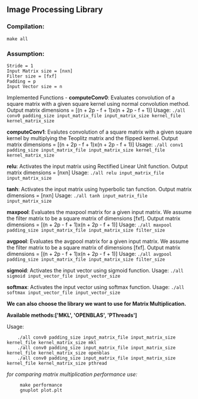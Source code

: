 ## Image Processing Library
### Compilation:
	make all

### Assumption:
	Stride = 1
	Input Matrix size = [nxn]
	Filter size = [fxf]
	Padding = p
	Input Vector size = n

Implemented Functions - 
**computeConv0**: Evaluates convolution of a square matrix with a given square kernel using normal convolution method.
Output matrix dimensions = [(n + 2p - f + 1)x(n + 2p - f + 1)]
Usage:
	`./all conv0 padding_size input_matrix_file input_matrix_size kernel_file kernel_matrix_size`

**computeConv1**: Evalutes convolution of a square matrix with a given square kernel by multiplying the Teoplitz matrix and the flipped kernel.
Output matrix dimensions = [(n + 2p - f + 1)x(n + 2p - f + 1)]
Usage:
	`./all conv1 padding_size input_matrix_file input_matrix_size kernel_file kernel_matrix_size`

**relu**: Activates the input matrix using Rectified Linear Unit function.
Output matrix dimensions = [nxn]
Usage:
	`./all relu input_matrix_file input_matrix_size`

**tanh**: Activates the input matrix using hyperbolic tan function.
Output matrix dimensions = [nxn]
Usage:
	`./all tanh input_matrix_file input_matrix_size`

**maxpool**: Evaluates the maxpool matrix for a given input matrix. We assume the filter matrix to be a square matrix of dimensions [fxf].
Output matrix dimensions = [(n + 2p - f + 1)x(n + 2p - f + 1)]
Usage: 
	`./all maxpool padding_size input_matrix_file input_matrix_size filter_size`

**avgpool**: Evaluates the avgpool matrix for a given input matrix. We assume the filter matrix to be a square matrix of dimensions [fxf].
Output matrix dimensions = [(n + 2p - f + 1)x(n + 2p - f + 1)]
Usage:
	`./all avgpool padding_size input_matrix_file input_matrix_size filter_size`

**sigmoid**: Activates the input vector using sigmoid function.
Usage:
	`./all sigmoid input_vector_file input_vector_size`

**softmax**: Activates the input vector using softmax function.
Usage:
	`./all softmax input_vector_file input_vector_size`

**We can also choose the library we want to use for Matrix Multiplication.**

**Available methods:['MKL', 'OPENBLAS', 'PThreads']**

Usage:
```
	./all conv0 padding_size input_matrix_file input_matrix_size kernel_file kernel_matrix_size mkl
	./all conv0 padding_size input_matrix_file input_matrix_size kernel_file kernel_matrix_size openblas
	./all conv0 padding_size input_matrix_file input_matrix_size kernel_file kernel_matrix_size pthread
```
*for comparing matrix multiplication performance use:*
```
	 make performance
	 gnuplot plot.plt
```
